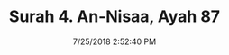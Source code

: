---
title       : "Surah 4. An-Nisaa, Ayah 87"
date        : 7/25/2018 2:52:40 PM
draft       : false
type        : "quran"
layout      : "compare"
BookCode    : "CMP"
SurahNumber : "4"
AyahNumber  : "87"
TotalAyah   : "176"
---